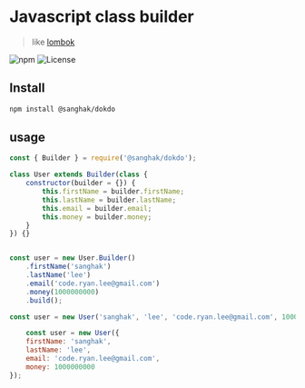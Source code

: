 # Javascript class builder
> like [lombok](https://projectlombok.org)

![npm](https://img.shields.io/npm/v/@sanghak/dokdo)
![License](https://img.shields.io/github/license/sanghaklee/dokdo)

## Install
```bash
npm install @sanghak/dokdo
```
 
## usage
```javascript
const { Builder } = require('@sanghak/dokdo');

class User extends Builder(class {
    constructor(builder = {}) {
        this.firstName = builder.firstName;
        this.lastName = builder.lastName;
        this.email = builder.email;
        this.money = builder.money;
    }
}) {}


const user = new User.Builder()
    .firstName('sanghak')
    .lastName('lee')
    .email('code.ryan.lee@gmail.com')
    .money(1000000000)
    .build();
```

```javascript
const user = new User('sanghak', 'lee', 'code.ryan.lee@gmail.com', 1000000000);
```

```javascript
    const user = new User({
    firstName: 'sanghak',
    lastName: 'lee',
    email: 'code.ryan.lee@gmail.com',
    money: 1000000000
});
```